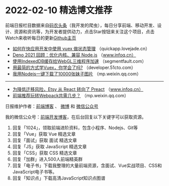 # 2022-02-10 精选博文推荐

前端日报栏目数据来自[码农头条](https://toutiao.qdkfweb.cn/)（我开发的爬虫），每日分享前端、移动开发、设计、资源和资讯等，为开发者提供动力，点击Star按钮来关注这个项目，点击Watch来收听每日的更新[Github主页](https://github.com/kujian/frontendDaily)
* [如何在快应用开发中使用 vuex 做状态管理](https://quickapp.lovejade.cn/how-to-use-vuex-for-state-management-in-quickapp-development/) （quickapp.lovejade.cn）
* [Deno 2021 回顾：优化内核、兼容 Node.js](https://www.infoq.cn/article/7uUkp6w5Nk4vEy0XTfQy) （www.infoq.cn）
* [使用IndexedDB缓存给WebGL三维程序加速](https://segmentfault.com/a/1190000041379061) （segmentfault.com）
* [用最简的方式学Vuex，你学会了吗?](https://developer.51cto.com/article/700974.html) （developer.51cto.com）
* [我用Nodejs一键下载了10000张妹子图片](https://mp.weixin.qq.com/s?__biz=MzkwODIwMDY2OQ==&mid=2247492536&idx=1&sn=62d70f8e72bacb2c74d87d4246baebf6) （mp.weixin.qq.com）

***
* [为降低迁移风险，Etsy 从 React 转向了 Preact](https://www.infoq.cn/article/k2TleQUbsPFKgdLR6bRu) （www.infoq.cn）
* [前端推荐玩转Webpack共需几步？](https://mp.weixin.qq.com/s?__biz=MzI2NDU4OTExOQ==&mid=2247533562&idx=1&sn=25845252e4b74fa73c1e9733a2daa5ee) （mp.weixin.qq.com）

日报维护作者：[前端博客](https://qdkfweb.cn/) 、 [微博](http://weibo.com/kujian) 和 [微信公众号](https://open.weixin.qq.com/qr/code?username=caibaojian_com)

我的微信公众号：[前端开发博客](https://open.weixin.qq.com/qr/code?username=caibaojian_com)，在后台回复以下关键字可以获取资源。

1. 回复「1024」，领取前端进阶资料，包含小程序、Nodejs、Git等
2. 回复「Vue」获取 Vue 精选文章
3. 回复「面试」获取 面试 精选文章
4. 回复「JS」获取 JavaScript 精选文章
5. 回复「CSS」获取 CSS 精选文章
6. 回复「加群」进入500人前端精英群
7. 回复「电子书」下载我整理的大量前端资源，含面试、Vue实战项目、CSS和JavaScript电子书等。
8. 回复「知识点」下载高清JavaScript知识点图谱